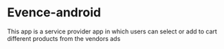 # Evence-android
This app is a service provider app in which users can select or add to cart different products from the vendors ads
